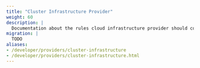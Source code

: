 ```yaml
---
title: "Cluster Infrastructure Provider"
weight: 60
description: |
  Documentation about the rules cloud infrastructure provider should comply to.
migration: |
  TODO
aliases:
- /developer/providers/cluster-infrastructure
- /developer/providers/cluster-infrastructure.html
---
```

